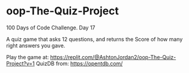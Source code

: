 # oop-The-Quiz-Project

100 Days of Code Challenge. Day 17

A quiz game that asks 12 questions, and returns the Score of how many right answers you gave. 

Play the game at: https://replit.com/@AshtonJordan2/oop-The-Quiz-Project?v=1
QuizDB from: https://opentdb.com/
